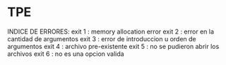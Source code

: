 # TPE

INDICE DE ERRORES:
  exit 1 : memory allocation error
  exit 2 : error en la cantidad de argumentos
  exit 3 : error de introduccion u orden de argumentos
  exit 4 : archivo pre-existente
  exit 5 : no se pudieron abrir los archivos
  exit 6 : no es una opcion valida
